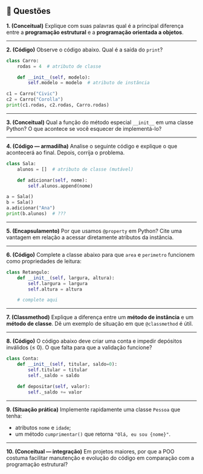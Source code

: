 ## 📝 Questões

**1. (Conceitual)**
Explique com suas palavras qual é a principal diferença entre a **programação estrutural** e a **programação orientada a objetos**.

---

**2. (Código)**
Observe o código abaixo. Qual é a saída do `print`?

```python
class Carro:
    rodas = 4  # atributo de classe

    def __init__(self, modelo):
        self.modelo = modelo  # atributo de instância

c1 = Carro("Civic")
c2 = Carro("Corolla")
print(c1.rodas, c2.rodas, Carro.rodas)
```

---

**3. (Conceitual)**
Qual a função do método especial `__init__` em uma classe Python? O que acontece se você esquecer de implementá-lo?

---

**4. (Código — armadilha)**
Analise o seguinte código e explique o que acontecerá ao final. Depois, corrija o problema.

```python
class Sala:
    alunos = []  # atributo de classe (mutável)

    def adicionar(self, nome):
        self.alunos.append(nome)

a = Sala()
b = Sala()
a.adicionar("Ana")
print(b.alunos)  # ???
```

---

**5. (Encapsulamento)**
Por que usamos `@property` em Python? Cite uma vantagem em relação a acessar diretamente atributos da instância.

---

**6. (Código)**
Complete a classe abaixo para que `area` e `perimetro` funcionem como propriedades de leitura:

```python
class Retangulo:
    def __init__(self, largura, altura):
        self.largura = largura
        self.altura = altura

    # complete aqui
```

---

**7. (Classmethod)**
Explique a diferença entre um **método de instância** e um **método de classe**. Dê um exemplo de situação em que `@classmethod` é útil.

---

**8. (Código)**
O código abaixo deve criar uma conta e impedir depósitos inválidos (≤ 0). O que falta para que a validação funcione?

```python
class Conta:
    def __init__(self, titular, saldo=0):
        self.titular = titular
        self._saldo = saldo

    def depositar(self, valor):
        self._saldo += valor
```

---

**9. (Situação prática)**
Implemente rapidamente uma classe `Pessoa` que tenha:

* atributos `nome` e `idade`;
* um método `cumprimentar()` que retorna `"Olá, eu sou {nome}"`.

---

**10. (Conceitual — integração)**
Em projetos maiores, por que a POO costuma facilitar manutenção e evolução do código em comparação com a programação estrutural?
